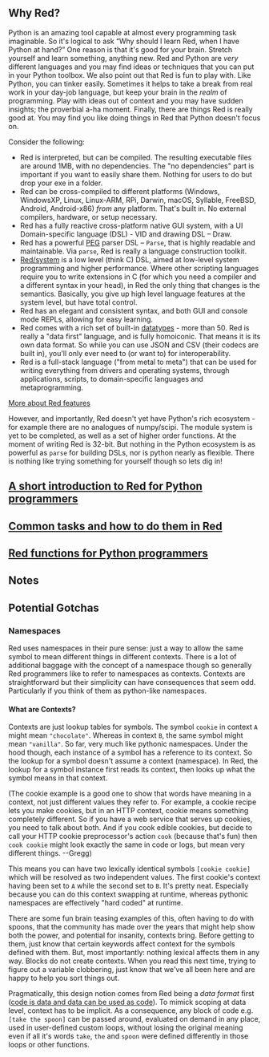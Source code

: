 ## Why Red?

Python is an amazing tool capable at almost every programming task imaginable. So it's logical to ask “Why should I learn Red, when I have Python at hand?” One reason is that it's good for your brain. Stretch yourself and learn something, anything new. Red and Python are _very_ different languages and you may find ideas or techniques that you can put in your Python toolbox. We also point out that Red is fun to play with. Like Python, you can tinker easily. Sometimes it helps to take a break from real work in your day-job language, but keep your brain in the _realm_ of programming. Play with ideas out of context and you may have sudden insights; the proverbial a-ha moment. Finally, there are things Red is really good at. You may find you like doing things in Red that Python doesn't focus on.

Consider the following:

-	Red is interpreted, but can be compiled. The resulting executable files are around 1MB, with no dependencies. The "no dependencies" part is important if you want to easily share them. Nothing for users to do but drop your exe in a folder.
-	Red can be cross-compiled to different platforms (Windows, WindowsXP, Linux, Linux-ARM, RPi, Darwin,  macOS, Syllable, FreeBSD, Android, Android-x86) _from_ any platform. That's built in. No external compilers, hardware, or setup necessary.
-	Red has a fully reactive cross-platform native GUI system, with a UI Domain-specific language (DSL) - VID and drawing DSL – Draw.
-	Red has a powerful [PEG]( https://en.wikipedia.org/wiki/Parsing_expression_grammar) parser DSL – `Parse`, that is highly readable and maintainable. Via `parse`, Red is really a language construction toolkit.
-	[Red/system](https://static.red-lang.org/red-system-specs.html) is a low level (think C) DSL, aimed at low-level system programming and higher performance. Where other scripting languages require you to write extensions in C (for which you need a compiler and a different syntax in your head), in Red the only thing that changes is the semantics. Basically, you give up high level language features at the system level, but have total control.
-	Red has an elegant and consistent syntax, and both GUI and console mode REPLs, allowing for easy learning. 
-	Red comes with a rich set of built-in [datatypes](https://github.com/red/docs/blob/master/en/datatypes.adoc) - more than 50. Red is really a "data first" language, and is fully homoiconic. That means it is its own data format. So while you can use JSON and CSV (their codecs are built in), you'll only ever need to (or want to) for interoperability.
-	Red is a full-stack language ("from metal to meta") that can be used for writing everything from drivers and operating systems, through applications, scripts, to domain-specific languages and metaprogramming.

[More about Red features](https://www.red-lang.org/p/about.html)

However, and importantly, Red doesn't yet have Python's rich ecosystem - for example there are no analogues of numpy/scipi. The module system is yet to be completed, as well as a set of higher order functions. At the moment of writing Red is 32-bit. But nothing in the Python ecosystem is as powerful as `parse` for building DSLs, nor is python nearly as flexible. There is nothing like trying something for yourself though so lets dig in!

## [A short introduction to Red for Python programmers](https://github.com/red/red/wiki/A-short-introduction-to-Red-for-Python-programmers)

## [Common tasks and how to do them in Red](https://github.com/red/red/wiki/Common-tasks-and-how-to-do-them-in-Red-%28for-Python-programmers%29) 

## [Red functions for Python programmers](https://github.com/red/red/wiki/Red-functions-for-Python-programmers)

## Notes

## Potential Gotchas
### Namespaces
Red uses namespaces in their pure sense: just a way to allow the same symbol to mean different things in different contexts. There is a lot of additional baggage with the concept of a namespace though so generally Red programmers like to refer to namespaces as contexts. Contexts are straightforward but their simplicity can have consequences that seem odd. Particularly if you think of them as python-like namespaces.

#### What are Contexts?
Contexts are just lookup tables for symbols. The symbol `cookie` in context `A` might mean `"chocolate"`. Whereas in context `B`, the same symbol might mean `"vanilla"`. So far, very much like pythonic namespaces. Under the hood though, each instance of a symbol has a reference to its context. So the lookup for a symbol doesn't assume a context (namespace). In Red, the lookup for a symbol instance first reads its context, then looks up what the symbol means in that context.

(The cookie example is a good one to show that words have meaning in a context, not just different values they refer to. For example, a cookie recipe lets you make cookies, but in an HTTP context, cookie means something completely different. So if you have a web service that serves up cookies, you need to talk about both. And if you cook edible cookies, but decide to call your HTTP cookie preprocessor's action `cook` (because that's fun) then `cook cookie` might look exactly the same in code or logs, but mean very different things. --Gregg)

This means you can have two lexically identical symbols `[cookie cookie]` which will be resolved as two independent values. The first cookie's context having been set to `A` while the second set to `B`. It's pretty neat. Especially because you can do this context swapping at runtime, whereas pythonic namespaces are effectively "hard coded" at runtime.

There are some fun brain teasing examples of this, often having to do with spoons, that the community has made over the years that might help show both the power, and potential for insanity, contexts bring. Before getting to them, just know that certain keywords <insert list here> affect context for the symbols defined with them. But, most importantly: nothing lexical affects them in any way. Blocks do not create contexts. When you read this next time, trying to figure out a variable clobbering, just know that we've all been here and are happy to help you sort things out.

Pragmatically, this design notion comes from Red being a *data format* first ([code is data and data can be used as code](https://en.wikipedia.org/wiki/Homoiconicity)). To mimick scoping at data level, context has to be implicit. As a consequence, any block of code e.g. `[take the spoon]` can be passed around, evaluated on demand in any place, used in user-defined custom loops, without losing the original meaning even if all it's words `take`, `the` and `spoon` were defined differently in those loops or other functions.